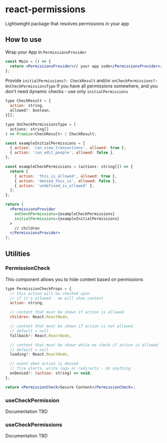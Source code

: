# react-permissions

Lightweight package that resolves permissions in your app

## How to use

Wrap your App in `PermissionsProvider`

```jsx
const Main = () => {
  return <PermissionsProvider>// your app code</PermissionsProvider>;
};
```

Provide `initialPermissions?: CheckResult` and/or `onCheckPermissions?: OnCheckPermissionsType`
If you have all permissions somewhere, and you don't need dynamic checks - use only `initialPermissions`

```jsx
type CheckResult = {
  action: string,
  allowed?: boolean,
}[];

type OnCheckPermissionsType = (
  actions: string[]
) => Promise<CheckResult> | CheckResult;

const exampleInitialPermissions = [
  { action: 'can_view_transactions', allowed: true },
  { action: 'can_edit_people', allowed: false },
];

const exampleCheckPermissions = (actions: string[]) => {
  return [
    { action: 'this_is_allowed', allowed: true },
    { action: 'denied_this_is', allowed: false },
    { action: 'undefined_is_allowed' },
  ];
};

return (
  <PermissionsProvider
    onCheckPermissions={exampleCheckPermissions}
    initialPermissions={exampleInitialPermissions}
  >
    // children
  </PermissionsProvider>
);
```

## Utilities

### PermissionCheck

This component allows you to hide content based on permissions

```jsx
type PermissionCheckProps = {
  // this action will be checked upon
  // if it's allowed - we will show content
  action: string,

  // content that must be shown if action is allowed
  children: React.ReactNode,

  // content that must be shown if action is not allowed
  // default = null
  fallback?: React.ReactNode,

  // content that must be shown while we check if action is allowed
  // default = null
  loading?: React.ReactNode,

  // event when action is denied
  // fire alerts, write logs or redirects - do anything
  onDenied?: (action: string) => void,
};

return <PermissionCheck>Secure Content</PermissionCheck>;
```

### useCheckPermission

Documentation TBD

### useCheckPermissions

Documentation TBD
